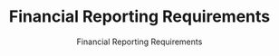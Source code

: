 ---
layout: resources-landing
title: Financial Reporting Requirements
subtitle: Financial Reporting Requirements
filters: financial-reporting guidance omb 2020
external_url: https://www.whitehouse.gov/wp-content/uploads/2020/08/OMB-Circular-A-136-2020.pdf
---